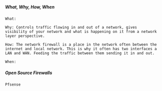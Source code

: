 ##### What, Why, How, When
```
What:

Why: Controls traffic flowing in and out of a network, gives visibility of your network and what is happening on it from a network layer perspective.

How: The network firewall is a place in the network often between the internet and local network. This is why it often has two interfaces a LAN and WAN. Feeding the traffic between them sending it in and out.

When: 

```


##### Open Source Firewalls
```
Pfsense

```

